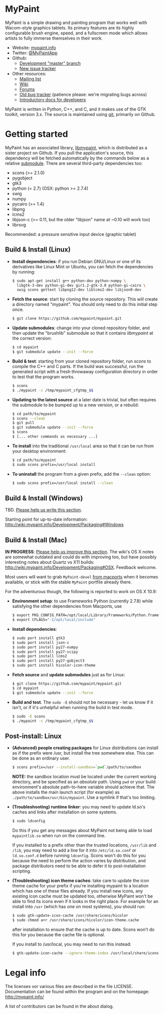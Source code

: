 MyPaint
=======

MyPaint is a simple drawing and painting program that works well with Wacom-style graphics tablets. Its primary features are its highly configurable brush engine, speed, and a fullscreen mode which allows artists to fully immerse themselves in their work.

* Website: [mypaint.info](http://mypaint.info/)
* Twitter: [@MyPaintApp](https://twitter.com/MyPaintApp)
* Github:
  - [Development "master" branch](https://github.com/mypaint/mypaint)
  - [New issue tracker](https://github.com/mypaint/mypaint/issues)
* Other resources:
  - [Mailing list](https://mail.gna.org/listinfo/mypaint-discuss)
  - [Wiki](http://wiki.mypaint.info/)
  - [Forums](http://forum.intilinux.com/)
  - [Old bug tracker](http://gna.org/bugs/?group=mypaint) (patience please: we're migrating bugs across)
  - [Introductory docs for developers](http://wiki.mypaint.info/index.php?title=Documentation/ForDevelopers)

MyPaint is written in Python, C++, and C, and it makes use of the GTK toolkit, version 3.x. The source is maintained using [git](http://www.git-scm.com), primarily on Github.

Getting started
===============

MyPaint has an associated library, [libmypaint](https://github.com/mypaint/libmypaint), which is distributed as a sister project on Github. If you pull the application's source, this dependency will be fetched automatically by the commands below as a relative [submodule](http://www.git-scm.com/book/en/Git-Tools-Submodules). There are several third-party dependencies too:

- scons (>= 2.1.0)
- pygobject
- gtk3
- python (= 2.7) (OSX: python >= 2.7.4)
- swig
- numpy
- pycairo (>= 1.4)
- libpng
- lcms2
- libjson-c (>= 0.11, but the older "libjson" name at ~0.10 will work too)
- librsvg

Recommended: a pressure sensitive input device (graphic tablet)

Build & Install (Linux)
-----------------------

* **Install dependencies**: if you run Debian GNU/Linux or one of its derivatives like Linux Mint or Ubuntu, you can fetch the dependencies by running:

  ```sh
  $ sudo apt-get install g++ python-dev python-numpy \
    libgtk-3-dev python-gi-dev gir1.2-gtk-3.0 python-gi-cairo \ 
    swig scons gettext libpng12-dev liblcms2-dev libjson0-dev
  ```

* **Fetch the source**: start by cloning the source repository. This will create a directory named "mypaint". You should only need to do this initial step once.

  ```sh
  $ git clone https://github.com/mypaint/mypaint.git
  ```

* **Update submodules**: change into your cloned repository folder, and then update the "brushlib" submodule so that it contains _libmypaint_ at the correct version:

  ```sh
  $ cd mypaint
  $ git submodule update --init --force
  ```

* **Build & test**: starting from your cloned repository folder, run _scons_ to compile the C++ and C parts.  If the build was successful, run the generated script with a fresh throwaway configuration directory in order to test that the program works.

  ```sh
  $ scons
  $ ./mypaint -c /tmp/mypaint_cfgtmp_$$
  ```

* **Updating to the latest source** at a later date is trivial, but often requires the submodule to be bumped up to a new version, or a rebuild:

  ```sh
  $ cd path/to/mypaint
  $ scons --clean
  $ git pull
  $ git submodule update --init --force
  $ scons
  $ [... other commands as necessary ...]
  ```

* **To install** into the traditional `/usr/local` area so that it can be run from your desktop environment:

  ```sh
  $ cd path/to/mypaint
  $ sudo scons prefix=/usr/local install
  ```

* **To uninstall** the program from a given prefix, add the `--clean` option:

  ```sh
  $ sudo scons prefix=/usr/local install --clean
  ```


Build & Install (Windows)
-------------------------

TBD. [Please help us write this section](https://github.com/mypaint/mypaint/issues/48).

Starting point for up-to-date information: http://wiki.mypaint.info/Development/Packaging#Windows


Build & Install (Mac)
---------------------

**IN PROGRESS**: [Please help us improve this section](https://github.com/mypaint/mypaint/issues/49). The wiki's OS X notes are somewhat outdated and could do with improving too, but have possibly interesting notes about Quartz vs X11 builds: http://wiki.mypaint.info/Development/Packaging#OSX. Feedback welcome.

Most users will want to grab `MyPaint-devel` [from macports](https://www.macports.org/ports.php?by=name&substr=mypaint) when it becomes available, or stick with the stable `MyPaint` portfile already there.

For the adventurous though, the following is reported to work on OS X 10.9:

* **Environment setup**: to use Frameworks Python (currently 2.7.8) while satisfying the other dependencies from Macports, use

  ```sh
  $ export PKG_CONFIG_PATH=/opt/local/Library/Frameworks/Python.framework/Versions/2.7/lib/pkgconfig/
  $ export CFLAGS="-I/opt/local/include"
  ```

* **Install dependencies**:

  ```sh
  $ sudo port install gtk3
  $ sudo port install json-c
  $ sudo port install py27-numpy
  $ sudo port install py27-scipy
  $ sudo port install lcms2
  $ sudo port install py27-gobject3
  $ sudo port install hicolor-icon-theme
  ```

* **Fetch source** and **update submodules** just as for Linux:

  ```sh
  $ git clone https://github.com/mypaint/mypaint.git
  $ cd mypaint
  $ git submodule update --init --force
  ```

* **Build and test**. The `sudo -E` should not be necessary - let us know if it isn't, or if it's unhelpful when running the build in test mode.

  ```sh
  $ sudo -E scons
  $ ./mypaint -c /tmp/mypaint_cfgtmp_$$
  ```

Post-install: Linux
-------------------

* **(Advanced) people creating packages** for Linux distributions can install as if the prefix were /usr, but install the tree somewhere else. This can be done as an ordinary user.

  ```sh
  $ scons prefix=/usr --install-sandbox=`pwd`/path/to/sandbox
  ```

  **NOTE:** the sandbox location must be located under the current working directory, and be specified as an *absolute* path. Using `pwd` or your build environment's absolute path-to-here variable should achieve that. The above installs the main launch script (for example) as `./path/to/sandbox/usr/bin/mypaint`.  Use a symlink if that's too limiting.

* **(Troubleshooting) runtime linker**: you may need to update ld.so's caches and links after installation on some systems.

  ```sh
  $ sudo ldconfig
  ```

  Do this if you get any messages about MyPaint not being able to load `mypaintlib.so` when run on the command line.

  If you installed to a prefix other than the trusted locations, `/usr/lib` and `/lib`, you may need to add a line for it into `/etc/ld.so.conf` or `ld.so.conf.d` before running `ldconfig`. Scons won't do this for you because the need to perform the action varies by distribution, and package distributors need to be able to defer it to post-installation scripting.

* **(Troubleshooting) icon theme caches**: take care to update the icon theme cache for your prefix if you're installing mypaint to a location which has one of these files already. If you install new icons, any existing icon cache must be updated too, otherwise MyPaint won't be able to find its icons even if it looks in the right place. For example for an install into `/usr` (which has one on most systems), you should run:

  ```sh
  $ sudo gtk-update-icon-cache /usr/share/icons/hicolor
  $ sudo chmod a+r /usr/share/icons/hicolor/icon-theme.cache
  ```

  after installation to ensure that the cache is up to date. Scons won't do this for you because the cache file is optional.

  If you install to /usr/local, you may need to run this instead:

  ```sh
  $ gtk-update-icon-cache --ignore-theme-index /usr/local/share/icons/hicolor
  ```

Legal info
==========

The licenses vor various files are described in the file LICENSE.
Documentation can be found within the program and on the homepage:
http://mypaint.info/

A list of contributors can be found in the about dialog.
